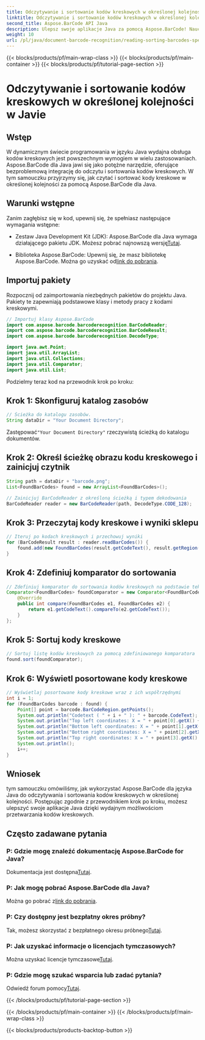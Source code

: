 ```yaml
---
title: Odczytywanie i sortowanie kodów kreskowych w określonej kolejności w Javie
linktitle: Odczytywanie i sortowanie kodów kreskowych w określonej kolejności
second_title: Aspose.BarCode API Java
description: Ulepsz swoje aplikacje Java za pomocą Aspose.BarCode! Naucz się efektywnie czytać i sortować kody kreskowe. Postępuj zgodnie z naszym przewodnikiem krok po kroku, aby zapewnić bezproblemową integrację.
weight: 10
url: /pl/java/document-barcode-recognition/reading-sorting-barcodes-specific-order/
---
```


{{< blocks/products/pf/main-wrap-class >}}
{{< blocks/products/pf/main-container >}}
{{< blocks/products/pf/tutorial-page-section >}}

# Odczytywanie i sortowanie kodów kreskowych w określonej kolejności w Javie


## Wstęp

W dynamicznym świecie programowania w języku Java wydajna obsługa kodów kreskowych jest powszechnym wymogiem w wielu zastosowaniach. Aspose.BarCode dla Java jawi się jako potężne narzędzie, oferujące bezproblemową integrację do odczytu i sortowania kodów kreskowych. W tym samouczku przyjrzymy się, jak czytać i sortować kody kreskowe w określonej kolejności za pomocą Aspose.BarCode dla Java.

## Warunki wstępne

Zanim zagłębisz się w kod, upewnij się, że spełniasz następujące wymagania wstępne:

-  Zestaw Java Development Kit (JDK): Aspose.BarCode dla Java wymaga działającego pakietu JDK. Możesz pobrać najnowszą wersję[Tutaj](https://www.oracle.com/java/technologies/javase-downloads.html).

-  Biblioteka Aspose.BarCode: Upewnij się, że masz bibliotekę Aspose.BarCode. Można go uzyskać od[link do pobrania](https://releases.aspose.com/barcode/java/).

## Importuj pakiety

Rozpocznij od zaimportowania niezbędnych pakietów do projektu Java. Pakiety te zapewniają podstawowe klasy i metody pracy z kodami kreskowymi.

```java
// Importuj klasy Aspose.BarCode
import com.aspose.barcode.barcoderecognition.BarCodeReader;
import com.aspose.barcode.barcoderecognition.BarCodeResult;
import com.aspose.barcode.barcoderecognition.DecodeType;

import java.awt.Point;
import java.util.ArrayList;
import java.util.Collections;
import java.util.Comparator;
import java.util.List;
```

Podzielmy teraz kod na przewodnik krok po kroku:

## Krok 1: Skonfiguruj katalog zasobów

```java
// Ścieżka do katalogu zasobów.
String dataDir = "Your Document Directory";
```

 Zastępować`"Your Document Directory"` rzeczywistą ścieżką do katalogu dokumentów.

## Krok 2: Określ ścieżkę obrazu kodu kreskowego i zainicjuj czytnik

```java
String path = dataDir + "barcode.png";
List<FoundBarCodes> found = new ArrayList<FoundBarCodes>();

// Zainicjuj BarCodeReader z określoną ścieżką i typem dekodowania
BarCodeReader reader = new BarCodeReader(path, DecodeType.CODE_128);
```

## Krok 3: Przeczytaj kody kreskowe i wyniki sklepu

```java
// Iteruj po kodach kreskowych i przechowuj wyniki
for (BarCodeResult result : reader.readBarCodes()) {
    found.add(new FoundBarCodes(result.getCodeText(), result.getRegion()));
}
```

## Krok 4: Zdefiniuj komparator do sortowania

```java
// Zdefiniuj komparator do sortowania kodów kreskowych na podstawie tekstu kodu
Comparator<FoundBarCodes> foundComparator = new Comparator<FoundBarCodes>() {
    @Override
    public int compare(FoundBarCodes e1, FoundBarCodes e2) {
        return e1.getCodeText().compareTo(e2.getCodeText());
    }
};
```

## Krok 5: Sortuj kody kreskowe

```java
// Sortuj listę kodów kreskowych za pomocą zdefiniowanego komparatora
found.sort(foundComparator);
```

## Krok 6: Wyświetl posortowane kody kreskowe

```java
// Wyświetlaj posortowane kody kreskowe wraz z ich współrzędnymi
int i = 1;
for (FoundBarCodes barcode : found) {
    Point[] point = barcode.BarCodeRegion.getPoints();
    System.out.println("Codetext ( " + i + " ): " + barcode.CodeText);
    System.out.println("Top left coordinates: X = " + point[0].getX() + ", Y = " + point[0].getY());
    System.out.println("Bottom left coordinates: X = " + point[1].getX() + ", Y = " + point[1].getY());
    System.out.println("Bottom right coordinates: X = " + point[2].getX() + ", Y = " + point[2].getY());
    System.out.println("Top right coordinates: X = " + point[3].getX() + ", Y = " + point[3].getY());
    System.out.println();
    i++;
}
```

## Wniosek

tym samouczku omówiliśmy, jak wykorzystać Aspose.BarCode dla języka Java do odczytywania i sortowania kodów kreskowych w określonej kolejności. Postępując zgodnie z przewodnikiem krok po kroku, możesz ulepszyć swoje aplikacje Java dzięki wydajnym możliwościom przetwarzania kodów kreskowych.

## Często zadawane pytania

### P: Gdzie mogę znaleźć dokumentację Aspose.BarCode for Java?
 Dokumentacja jest dostępna[Tutaj](https://reference.aspose.com/barcode/java/).

### P: Jak mogę pobrać Aspose.BarCode dla Java?
 Można go pobrać z[link do pobrania](https://releases.aspose.com/barcode/java/).

### P: Czy dostępny jest bezpłatny okres próbny?
 Tak, możesz skorzystać z bezpłatnego okresu próbnego[Tutaj](https://releases.aspose.com/).

### P: Jak uzyskać informacje o licencjach tymczasowych?
 Można uzyskać licencje tymczasowe[Tutaj](https://purchase.aspose.com/temporary-license/).

### P: Gdzie mogę szukać wsparcia lub zadać pytania?
 Odwiedź forum pomocy[Tutaj](https://forum.aspose.com/c/barcode/13).

{{< /blocks/products/pf/tutorial-page-section >}}

{{< /blocks/products/pf/main-container >}}
{{< /blocks/products/pf/main-wrap-class >}}

{{< blocks/products/products-backtop-button >}}
